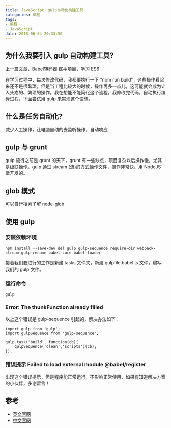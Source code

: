 ```yaml
---
title: JavaScript：gulp自动化构建工具
categories: 编程
tags:
- 编程
- JavaScript
date: 2018-06-04 20:33:50
---
```


## 为什么我要引入 gulp 自动构建工具?

[上一篇文章，Babel转码器](https://www.jianshu.com/p/c55ed0af4b4a)
[练手项目，学习 ES6](https://github.com/ylhao/learn-es6)

在学习过程中，每次修改代码，我都要执行一下 “npm run build”，这些操作看起来还不是很繁琐，但是当工程比较大的时候，操作再多一点儿，这可能就会成为让人头疼的、繁琐的操作。我在想能不能简化这个流程。我修改完代码，自动执行编译过程，下面尝试用 gulp 来实现这个设想。

## 什么是任务自动化?

减少人工操作，让电脑自动的去监听操作，自动响应

## gulp 与 grunt

gulp 流行之前是 grunt 的天下，grunt 有一些缺点，项目复杂以后操作慢，尤其是级联操作。gulp 通过 stream (流)的方式操作文件，操作非常快。用 NodeJS 做开发的。

## glob 模式

可以自行搜索了解 [node-glob](https://github.com/isaacs/node-glob)

## 使用 gulp

### 安装依赖环境

```
npm install --save-dev del gulp gulp-sequence require-dir webpack-stream gulp-rename babel-core babel-loader 
```

接着我们要进行的工作是新建 tasks 文件夹，新建 gulpfile.babel.js 文件，编写我们的 gulp 文件。

### 运行命令

```
gulp
```

### Error: The thunkFunction already filled

以上这个错误是 gulp-sequence 引起的，解决办法如下：

```
import gulp from 'gulp';
import gulpSequence from 'gulp-sequence';

gulp.task('build', function(cb){
    gulpSequence('clean','scripts')(cb);
});
```

### 错误提示 Failed to load external module @babel/register
出现这个错误提示，但是程序能正常运行，不影响正常使用，如果有知道解决方案的小伙伴，多谢留言！

## 参考
- [英文官网](https://gulpjs.com/)
- [中文官网](https://www.gulpjs.com.cn/)
